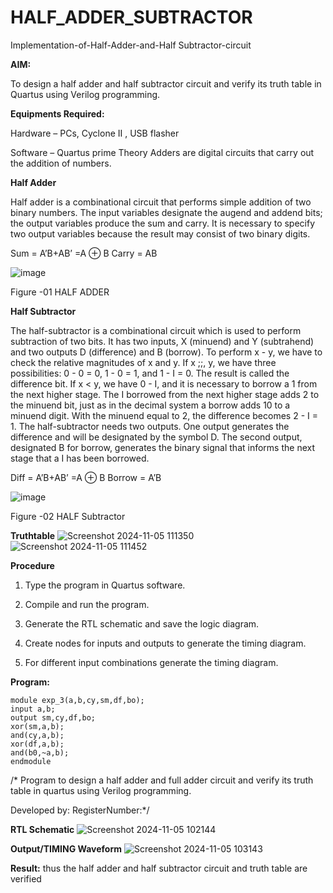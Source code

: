 # HALF_ADDER_SUBTRACTOR

Implementation-of-Half-Adder-and-Half Subtractor-circuit

**AIM:**

To design a half adder and half subtractor circuit and verify its truth table in Quartus using Verilog programming.

**Equipments Required:**

Hardware – PCs, Cyclone II , USB flasher 

Software – Quartus prime Theory Adders are digital circuits that carry out the addition of numbers.

**Half Adder**

Half adder is a combinational circuit that performs simple addition of two binary numbers. The input variables designate the augend and addend bits; the output variables produce the sum and carry. It is necessary to specify two output variables because the result may consist of two binary digits.

Sum = A’B+AB’ =A ⊕ B Carry = AB

![image](https://github.com/naavaneetha/HALF_ADDER_SUBTRACTOR/assets/154305477/bd4a0b2c-cdbc-4184-ab08-81578f121e1f)

Figure -01 HALF ADDER

**Half Subtractor**

The half-subtractor is a combinational circuit which is used to perform subtraction of two bits. It has two inputs, X (minuend) and Y (subtrahend) and two outputs D (difference) and B (borrow). To perform x - y, we have to check the relative magnitudes of x and y. If x ;;, y, we have three possibilities: 0 - 0 = 0, 1 - 0 = 1, and 1 - I = 0. The result is called the difference bit. If x < y, we have 0 - I, and it is necessary to borrow a 1 from the next higher stage. The I borrowed from the next higher stage adds 2 to the minuend bit, just as in the decimal system a borrow adds 10 to a minuend digit. With the minuend equal to 2, the difference becomes 2 - I = 1. The half-subtractor needs two outputs. One output generates the difference and will be designated by the symbol D. The second output, designated B for borrow, generates the binary signal that informs the next stage that a I has been borrowed. 

Diff = A’B+AB’ =A ⊕ B
Borrow = A’B

 ![image](https://github.com/naavaneetha/HALF_ADDER_SUBTRACTOR/assets/154305477/d76b099c-513f-4e7c-843a-e2fd028a531a)

Figure -02 HALF Subtractor

**Truthtable**
![Screenshot 2024-11-05 111350](https://github.com/user-attachments/assets/804ae4ab-fb5d-4a8f-a558-023d9f0c9fd4)
![Screenshot 2024-11-05 111452](https://github.com/user-attachments/assets/6d43d3db-0484-409c-8257-e5a5961b44f9)


**Procedure**

1.	Type the program in Quartus software.

2.	Compile and run the program.

3.	Generate the RTL schematic and save the logic diagram.

4.	Create nodes for inputs and outputs to generate the timing diagram.

5.	For different input combinations generate the timing diagram.


**Program:**
```
module exp_3(a,b,cy,sm,df,bo);
input a,b;
output sm,cy,df,bo;
xor(sm,a,b);
and(cy,a,b);
xor(df,a,b);
and(b0,~a,b);
endmodule
```
/* Program to design a half adder and full adder circuit and verify its truth table in quartus using Verilog programming.

Developed by: RegisterNumber:*/

**RTL Schematic**
![Screenshot 2024-11-05 102144](https://github.com/user-attachments/assets/6a75d7ad-dc6f-4a31-a9cc-a51cab9dcd13)

**Output/TIMING Waveform**
![Screenshot 2024-11-05 103143](https://github.com/user-attachments/assets/c6973600-81e9-43a3-a8fa-134bab4d4ae0)

**Result:**
thus the half adder and half subtractor circuit and truth table are verified
